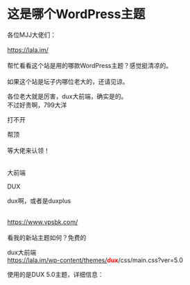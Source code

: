 # 这是哪个WordPress主题


各位MJJ大佬们：<br />
<br />
https://lala.im/<br />
<br />
帮忙看看这个站是用的哪款WordPress主题？感觉挺清凉的。<br />
<br />
如果这个站是坛子内哪位老大的，还请见谅。<br />


各位老大就是厉害，dux大前端，确实是的。<br />
不过好贵啊，799大洋

打不开&nbsp;&nbsp;

帮顶<br />
<br />
等大佬来认领！<br />
<br />
<img src="static/image/smiley/default/hug.gif" smilieid="13" border="0" alt="" /><img src="static/image/smiley/default/hug.gif" smilieid="13" border="0" alt="" /><img src="static/image/smiley/default/hug.gif" smilieid="13" border="0" alt="" />

大前端

DUX

dux啊，或者是duxplus

<br />
<a href="https://www.vpsbk.com/" target="_blank">https://www.vpsbk.com/</a><br />
<br />
看我的新站主题如何？免费的

dux大前端<br />
https://lala.im/wp-content/themes/<strong><font color="Red">dux</font></strong>/css/main.css?ver=5.0

使用的是DUX 5.0主题，详细信息：<br />
<img id="aimg_piFgw" onclick="zoom(this, this.src, 0, 0, 0)" class="zoom" src="https://i.loli.net/2020/10/24/tQpK1ibrWxVcflM.png" onmouseover="img_onmouseoverfunc(this)" onload="thumbImg(this)" border="0" alt="" />

